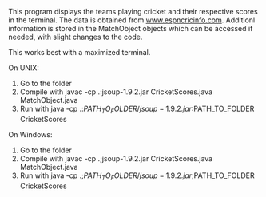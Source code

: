 This program displays the teams playing cricket and their respective scores in the terminal. The data is obtained from www.espncricinfo.com. Additionl information is stored in the MatchObject objects which can be accessed if needed, with slight changes to the code.

This works best with a maximized terminal.

On UNIX:
1) Go to the folder
2) Compile with javac -cp .:jsoup-1.9.2.jar CricketScores.java MatchObject.java
3) Run with java -cp .:$PATH_TO_FOLDER/jsoup-1.9.2.jar:$PATH_TO_FOLDER CricketScores

On Windows:
1) Go to the folder
2) Compile with javac -cp .;jsoup-1.9.2.jar CricketScores.java MatchObject.java
3) Run with java -cp .;$PATH_TO_FOLDER/jsoup-1.9.2.jar;$PATH_TO_FOLDER CricketScores
